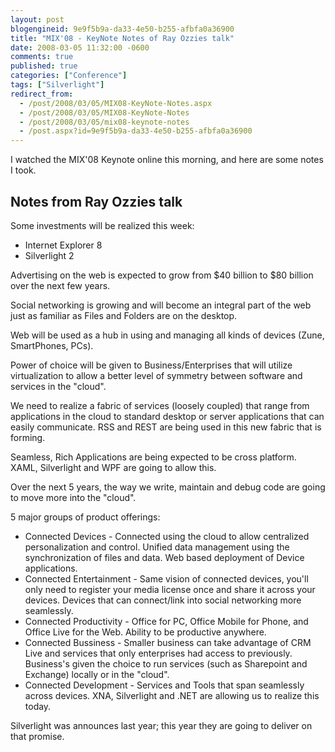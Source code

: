 ```yaml
---
layout: post
blogengineid: 9e9f5b9a-da33-4e50-b255-afbfa0a36900
title: "MIX'08 - KeyNote Notes of Ray Ozzies talk"
date: 2008-03-05 11:32:00 -0600
comments: true
published: true
categories: ["Conference"]
tags: ["Silverlight"]
redirect_from: 
  - /post/2008/03/05/MIX08-KeyNote-Notes.aspx
  - /post/2008/03/05/MIX08-KeyNote-Notes
  - /post/2008/03/05/mix08-keynote-notes
  - /post.aspx?id=9e9f5b9a-da33-4e50-b255-afbfa0a36900
---
```


I watched the MIX'08 Keynote online this morning, and here are some notes I took.

## Notes from Ray Ozzies talk

Some investments will be realized this week:

- Internet Explorer 8
- Silverlight 2

Advertising on the web is expected to grow from $40 billion to $80 billion over the next few years.

Social networking is growing and will become an integral part of the web just as familiar as Files and Folders are on the desktop.

Web will be used as a hub in using and managing all kinds of devices (Zune, SmartPhones, PCs).

Power of choice will be given to Business/Enterprises that will utilize virtualization to allow a better level of symmetry between software and services in the "cloud".

We need to realize a fabric of services (loosely coupled) that range from applications in the cloud to standard desktop or server applications that can easily communicate. RSS and REST are being used in this new fabric that is forming.

Seamless, Rich Applications are being expected to be cross platform. XAML, Silverlight and WPF are going to allow this.

Over the next 5 years, the way we write, maintain and debug code are going to move more into the "cloud".

5 major groups of product offerings:

- Connected Devices - Connected using the cloud to allow centralized personalization and control. Unified data management using the synchronization of files and data. Web based deployment of Device applications.
- Connected Entertainment - Same vision of connected devices, you'll only need to register your media license once and share it across your devices. Devices that can connect/link into social networking more seamlessly.
- Connected Productivity - Office for PC, Office Mobile for Phone, and Office Live for the Web. Ability to be productive anywhere.
- Connected Bussiness - Smaller business can take advantage of CRM Live and services that only enterprises had access to previously. Business's given the choice to run services (such as Sharepoint and Exchange) locally or in the "cloud".
- Connected Development - Services and Tools that span seamlessly across devices. XNA, Silverlight and .NET are allowing us to realize this today.

Silverlight was announces last year; this year they are going to deliver on that promise.
